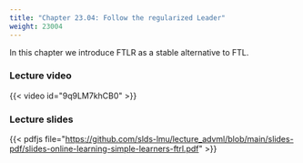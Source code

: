 ```yaml
---
title: "Chapter 23.04: Follow the regularized Leader"
weight: 23004
---
```

In this chapter we introduce FTLR as a stable alternative to FTL. 
<!--more-->

### Lecture video

{{< video id="9q9LM7khCB0" >}}

### Lecture slides

{{< pdfjs file="https://github.com/slds-lmu/lecture_advml/blob/main/slides-pdf/slides-online-learning-simple-learners-ftrl.pdf" >}}
